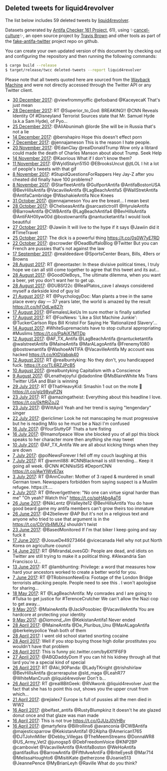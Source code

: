 ## Deleted tweets for liquid4revolver

The list below includes 59 deleted tweets by
[liquid4revolver](https://twitter.com/liquid4revolver).



Datasets generated by [Antifa Checker 161 Project](https://twitter.com/antifacheck161), 61), using ✨[cancel-culture](https://github.com/travisbrown/cancel-culture)✨, an open source project by 
[Travis Brown](https://twitter.com/travisbrown) and other tools as part of the 
[fake-antifa-twitter](https://github.com/antifacheck161/fake-antifa-twitter) project repo on github.

You can create your own updated version of this document by checking out and configuring the
repository and then running the following commands:

```bash
$ cargo build --release
$ target/release/twcc deleted-tweets --report liquid4revolver
```

Please note that all tweets quoted here are sourced from the
[Wayback Machine](https://web.archive.org) and were not directly accessed through the Twitter API or
any Twitter client.

* [30 December 2017](https://web.archive.org/web/20171230014838/https://twitter.com/liquid4revolver/status/946920935663292417): @viewfrommyoffic @efoxband @KaceyecaK That's just mean <!--946920935663292417-->
* [28 December 2017](https://web.archive.org/web/20171228004249/https://twitter.com/liquid4revolver/status/946179596625563648): RT @Superior_to_God: BREAKING!! @CNN Reveals Identity Of #Disneyland Terrorist  Sources state that Mr. Samuel Hyde (a.k.a Sam Hyde), of Pyo… <!--946179596625563648-->
* [25 December 2017](https://web.archive.org/web/20171225192409/https://twitter.com/liquid4revolver/status/945374625806147586): @AliAbunimah @lorde She will be in Russia that's not a lie <!--945374625806147586-->
* [14 December 2017](https://web.archive.org/web/20171214182705/https://twitter.com/liquid4revolver/status/941373997991780353): @benshapiro Hope this doesn't effect porn <!--941373997991780353-->
* [ 7 December 2017](https://web.archive.org/web/20171207022122/https://twitter.com/liquid4revolver/status/938594252396875781): @jennajameson This is the reason I hate people. <!--938594252396875781-->
* [20 November 2017](https://web.archive.org/web/20171120103612/https://twitter.com/liquid4revolver/status/932558187550642177): @EdanClay @realDonaldTrump Wow only a libtard could made the death of Charles Manson about about Trump. Seek Help <!--932558187550642177-->
* [14 November 2017](https://web.archive.org/web/20171114223229/https://twitter.com/liquid4revolver/status/930564118972719104): @Kaorious What if I don't know them? <!--930564118972719104-->
* [11 November 2017](https://web.archive.org/web/20171111030402/https://twitter.com/liquid4revolver/status/929182905288527872): @WyldStalyn5150 @EBrooksUncut @jtLOL I hit a lot of people's tweets with that gif <!--929182905288527872-->
* [ 8 November 2017](https://web.archive.org/web/20171108013600/https://twitter.com/liquid4revolver/status/928073587386408960): #StupidQuestionsForRappers Hey Jay-Z after you cheated did finally have 100 problems? <!--928073587386408960-->
* [ 8 November 2017](https://web.archive.org/web/20171108004414/https://twitter.com/liquid4revolver/status/928060559861452800): @StarfleetAntifa @GulfportAntifa @AntifaBostonUSA @BevHillsAntifa @VacavilleAntifa @LagBeachAntifa5 @WallStretAntifa @AntifaCambridge @WashakieAntifa Nice Knees <!--928060559861452800-->
* [31 October 2017](https://web.archive.org/web/20171031004714/https://twitter.com/liquid4revolver/status/925162211915501569): @jennajameson You are the breast... I mean best <!--925162211915501569-->
* [28 October 2017](https://web.archive.org/web/20171028174028/https://twitter.com/liquid4revolver/status/924330036840357889): @ChelseasAntifa @sarcastictroll1 @HyruleAntifa @BarrowAntifa @CWBAntifa @LagBeachAntifa4 @BevHillsAntifa @AntiFAH0llyw00d @bostownantifa @nantucketantifa I would look beautiful <!--924330036840357889-->
* [27 October 2017](https://web.archive.org/web/20171027002620/https://twitter.com/liquid4revolver/status/923707400820948992): @Jawiin It will live to the hype if it says @Jawiin did it #TimeTravel <!--923707400820948992-->
* [25 October 2017](https://web.archive.org/web/20171025191825/https://twitter.com/liquid4revolver/status/923267523163942912): The dick is a powerful thing https://t.co/0s0W7yE7RD <!--923267523163942912-->
* [22 October 2017](https://web.archive.org/web/20171022185123/https://twitter.com/liquid4revolver/status/922173556410191872): @scrowder @DeadBuffaloBlog @Twitter But you can French are pussies that's not against the law <!--922173556410191872-->
* [17 September 2017](https://web.archive.org/web/20170917185043/https://twitter.com/liquid4revolver/status/909489813325312001): @realdeedave @SportsCenter Bears, Bills, 49ers or Browns <!--909489813325312001-->
* [28 August 2017](https://web.archive.org/web/20170828224713/https://twitter.com/liquid4revolver/status/902301573187076097): RT @neontaster: In these divisive political times, I truly hope we can all still come together to agree that this tweet and its aut…  <!--902301573187076097-->
* [28 August 2017](https://web.archive.org/web/20170828203210/https://twitter.com/liquid4revolver/status/902267586745958401): @GoodOleBoys_ The ultimate dilemma, when you want a beer, yet you don't want her to get up. <!--902267586745958401-->
* [28 August 2017](https://web.archive.org/web/20170828162145/https://twitter.com/liquid4revolver/status/902204567345127424): @DUBSf22c @RealPlatos_cave I always considered myself a darkside kind of guy lol <!--902204567345127424-->
* [21 August 2017](https://web.archive.org/web/20170821015936/https://twitter.com/liquid4revolver/status/899450885146914816): RT @PsychologyDoc: Man plants a tree in the same place every day — 37 years later, the world is amazed by the result https://t.co/hFOdLw827r <!--899450885146914816-->
* [17 August 2017](https://web.archive.org/web/20170817214640/https://twitter.com/liquid4revolver/status/898300068784209920): @FemalesLikeUs Im sure mother is finally satisfied <!--898300068784209920-->
* [17 August 2017](https://web.archive.org/web/20170817023540/https://twitter.com/liquid4revolver/status/898010410137333761): RT @FoxNews: 'Like a Slot Machine Junkie': @TuckerCarlson Rips Bill Kristol For Saying He 'Rationalized Slavery'…  <!--898010410137333761-->
* [14 August 2017](https://web.archive.org/web/20170814215343/https://twitter.com/liquid4revolver/status/897214679386337282): #WhiteSupremacists have to stop cultural appropriating #Muslims https://t.co/PqAiX7MTDp <!--897214679386337282-->
* [12 August 2017](https://web.archive.org/web/20170812235814/https://twitter.com/liquid4revolver/status/896521239283585024): @AF_TX_Antifa @LagBeachAntifa @nantucketantifa @walstreetAntifa @MaineAntifa @MarALagoAntifa @Frenemy1080 @bostownantifa @WashoeANTIFA @VacavilleAntifa My account was hacked https://t.co/KtDVabqk40 <!--896521239283585024-->
* [12 August 2017](https://web.archive.org/web/20170812030550/https://twitter.com/liquid4revolver/status/896206062487040000): RT @realbuntyking: No they don't, you handicapped fuck. https://t.co/TL6RZJPcB5 <!--896206062487040000-->
* [10 August 2017](https://web.archive.org/web/20170810005508/https://twitter.com/liquid4revolver/status/895448395061526528): @realbuntyking Capitalism with a Conscience <!--895448395061526528-->
* [ 9 August 2017](https://web.archive.org/web/20170809213655/https://twitter.com/liquid4revolver/status/895398512187322368): @Lenathejoyful @dadonIine @MsBlaireWhite Ms Trans Twitter USA and Blair is winning <!--895398512187322368-->
* [29 July 2017](https://web.archive.org/web/20170729151725/https://twitter.com/liquid4revolver/status/891316741376286720): RT @ThatHeavyKid: Smashin 1 out on the mote 🤣 https://t.co/glz98yuPZN <!--891316741376286720-->
* [23 July 2017](https://web.archive.org/web/20170723212021/https://twitter.com/liquid4revolver/status/889233749329813504): RT @amazingatheist: Everything about this headline I love. https://t.co/0kftRjZoJ2 <!--889233749329813504-->
* [23 July 2017](https://web.archive.org/web/20170723194746/https://twitter.com/liquid4revolver/status/889210449971089408): @WittApril Yeah and her trend is saying "lengendary" singer <!--889210449971089408-->
* [22 July 2017](https://web.archive.org/web/20170722145402/https://twitter.com/liquid4revolver/status/888774141704359936): @ericlimer Look he not manscaping he must progressive but he is reading Milo so he must be a Nazi I'm confused <!--888774141704359936-->
* [16 July 2017](https://web.archive.org/web/20170716210525/https://twitter.com/liquid4revolver/status/886693276182556673): @YourSluttyGF Thats a ture fisting <!--886693276182556673-->
* [16 July 2017](https://web.archive.org/web/20170716144829/https://twitter.com/liquid4revolver/status/886598417815875584): @Imamofpeace Wow she blocked you of all ppl this block speaks to her character more then anything she may tweet <!--886598417815875584-->
* [10 July 2017](https://web.archive.org/web/20170710233404/https://twitter.com/liquid4revolver/status/884556357961224192): @AF_TX_Antifa We are all about kicking things when they are down <!--884556357961224192-->
* [ 7 July 2017](https://web.archive.org/web/20170707180823/https://twitter.com/liquid4revolver/status/883387233478356994): @polNewsForever I fell off my couch laughing at this <!--883387233478356994-->
* [ 7 July 2017](https://web.archive.org/web/20170707024749/https://twitter.com/liquid4revolver/status/883155565312180224): RT @wmmII88: #CNNBlackmail is still trending... Keep it going all week. @CNN #CNNisISIS #DeportCNN https://t.co/AwYlWv67ax <!--883155565312180224-->
* [ 3 July 2017](https://web.archive.org/web/20170703035354/https://twitter.com/liquid4revolver/status/881722644252553218): RT @AnnCoulter: Mother of 3 raped &amp; murdered in small German town. Newspapers forbidden from saying suspect is a Muslim refugee. https://t.… <!--881722644252553218-->
* [ 2 July 2017](https://web.archive.org/web/20170702014512/https://twitter.com/liquid4revolver/status/881327867975618561): RT @IfeverIgetthere: "No one can virtue signal harder than me"  "Oh yeah? Watch this" https://t.co/spHAbgAaT6 <!--881327867975618561-->
* [26 June 2017](https://web.archive.org/web/20170626212914/https://twitter.com/liquid4revolver/status/879451512543604736): @NikLentz @Valleyite12 @BevHillsAntifa You do have good beard game my antifa members can't grow theirs too immature <!--879451512543604736-->
* [26 June 2017](https://web.archive.org/web/20170626151031/https://twitter.com/liquid4revolver/status/879356205365374977): @42believer @AP But it's not in a religious text and anyone who tried to use that argument is in the https://t.co/C0rVb4MUXJ shouldn't twist <!--879356205365374977-->
* [23 June 2017](https://web.archive.org/web/20170623000322/https://twitter.com/liquid4revolver/status/878040749979320320): @BasedMonitored If I'm that biker I keep going and say fuck it <!--878040749979320320-->
* [17 June 2017](https://web.archive.org/web/20170617022808/https://twitter.com/liquid4revolver/status/875902854497742848): @JosueDe49273464 @vicecanada Hell why not put North Korea on agriculture council <!--875902854497742848-->
* [14 June 2017](https://web.archive.org/web/20170614220959/https://twitter.com/liquid4revolver/status/875113113200340993): RT @MirandaLovesGD: People are dead, and idiots on Twitter are still trying to make it a political thing.   #Alexandria San Francisco U…  <!--875113113200340993-->
* [13 June 2017](https://web.archive.org/web/20170613030212/https://twitter.com/liquid4revolver/status/874461876213751809): RT @lambhunting: Privilege: a word that measures how hard your ancestors worked to create a better world for you. <!--874461876213751809-->
* [ 7 June 2017](https://web.archive.org/web/20170607222312/https://twitter.com/liquid4revolver/status/872579724236783618): RT @TRobinsonNewEra: Footage of the London Bridge terrorists attacking people. People need to see this . I won't  apologise for sharing…  <!--872579724236783618-->
* [18 May 2017](https://web.archive.org/web/20170518111002/https://twitter.com/liquid4revolver/status/865162558965243905): RT @LagBeachAntifa: My comrades and I are going to #Tulsa to get justice for  #TerenceCrutcher We can't allow the Nazi cop to get away…  <!--865162558965243905-->
* [ 9 May 2017](https://web.archive.org/web/20170509220643/https://twitter.com/liquid4revolver/status/862066327976017920): @MaineAntifa @JackPosobiec @VacavilleAntifa You are hardcore at protecting your identity <!--862066327976017920-->
* [ 9 May 2017](https://web.archive.org/web/20170509032805/https://twitter.com/liquid4revolver/status/861784814684426240): @_Diamond_Jim_ @KekistanAntifa1 Never ended <!--861784814684426240-->
* [28 April 2017](https://web.archive.org/web/20170428015833/https://twitter.com/liquid4revolver/status/857776016332390400): @MaineAntifa @De_Pluribus_Unu @MarALagoAntifa @berkeleypolice Yeah both of them <!--857776016332390400-->
* [28 April 2017](https://web.archive.org/web/20171129003541/https://twitter.com/liquid4revolver/status/857759980107296768): I went old school started snorting cocaine <!--857769461335674881-->
* [28 April 2017](https://web.archive.org/web/20171129003541/https://twitter.com/liquid4revolver/status/857759980107296768): Well if you stop buying those high dollar prostitutes you wouldn't have that problem <!--857767154556575744-->
* [28 April 2017](https://web.archive.org/web/20171129003541/https://twitter.com/liquid4revolver/status/857759980107296768): This is funny pic.twitter.com/by6Xf1F6F9 <!--857759980107296768-->
* [27 April 2017](https://web.archive.org/web/20170427204649/https://twitter.com/liquid4revolver/status/857697561897041920): @ABQDaddyDom If you  can hit his kidney through all that lard you're a special kind of special <!--857697561897041920-->
* [26 April 2017](https://web.archive.org/web/20170426214236/https://twitter.com/liquid4revolver/status/857349216569630721): RT @Aki_90Panda: @LadyTKnight @trishshirlaw @BevHillsAntifa @carrerapulse @sld_maga @LeahR77 @WhiteManCrush @liquid4revolver Don't b…  <!--857349216569630721-->
* [26 April 2017](https://web.archive.org/web/20170426004044/https://twitter.com/liquid4revolver/status/857031657395802112): RT @real8BitGeek: @RVAwonk @liquid4revolver Just the fact that she has to point this out, shows you the upper crust from which…  <!--857031657395802112-->
* [21 April 2017](https://web.archive.org/web/20170421163745/https://twitter.com/liquid4revolver/status/855460559201980416): @rejialex7 Europe is full of pussies all the men died in WW2 <!--855460559201980416-->
* [16 April 2017](https://web.archive.org/web/20170416034320/https://twitter.com/liquid4revolver/status/853453731530190848): @belfast_antifa @RustyBlumpkinz It doesn't he ate glazed donut once and that glaze was man made <!--853453731530190848-->
* [16 April 2017](https://web.archive.org/web/20170416025723/https://twitter.com/liquid4revolver/status/853442163639758848): This is not true https://t.co/GJUzJ0VHBv <!--853442163639758848-->
* [16 April 2017](https://web.archive.org/web/20170416023459/https://twitter.com/liquid4revolver/status/853436530697932803): @martyfeira @Billrollins6 @avanconia @CWBAntifa @majesticsparrow @KekistanAntifa1 @2Alpha @American1765 @DJTJohnMiller @Debby_Villegas @TheMeemStreams @DonnaWR8 @US_Army_Vet2 @junogsp5 @DebFreedomVoice @KNP2BP @camboviet @VacavilleAntifa @AntifaBoston @WeHoAntifa @antifasRus @BarrowAntifa @FifthAveAntiFa @BriteEyes8 @Mar714 @MelissaHoughto6 @MisitiKate @etherzone @Joanie513 @JeannePence @MyBrianLeyh @Raville What do you think? <!--853436530697932803-->
